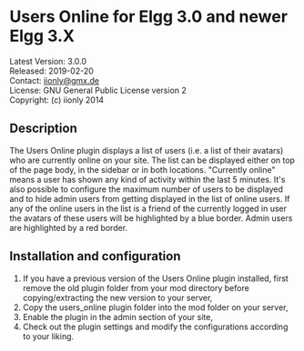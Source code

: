 Users Online for Elgg 3.0 and newer Elgg 3.X
============================================

Latest Version: 3.0.0  
Released: 2019-02-20  
Contact: iionly@gmx.de  
License: GNU General Public License version 2  
Copyright: (c) iionly 2014


Description
-----------

The Users Online plugin displays a list of users (i.e. a list of their avatars) who are currently online on your site. The list can be displayed either on top of the page body, in the sidebar or in both locations. "Currently online" means a user has shown any kind of activity within the last 5 minutes. It's also possible to configure the maximum number of users to be displayed and to hide admin users from getting displayed in the list of online users. If any of the online users in the list is a friend of the currently logged in user the avatars of these users will be highlighted by a blue border. Admin users are highlighted by a red border.


Installation and configuration
------------------------------

1. If you have a previous version of the Users Online plugin installed, first remove the old plugin folder from your mod directory before copying/extracting the new version to your server,
2. Copy the users_online plugin folder into the mod folder on your server,
3. Enable the plugin in the admin section of your site,
4. Check out the plugin settings and modify the configurations according to your liking.
